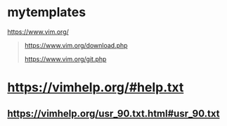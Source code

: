 # mytemplates

https://www.vim.org/

> https://www.vim.org/download.php
>
> https://www.vim.org/git.php
>

# https://vimhelp.org/#help.txt

## https://vimhelp.org/usr_90.txt.html#usr_90.txt


